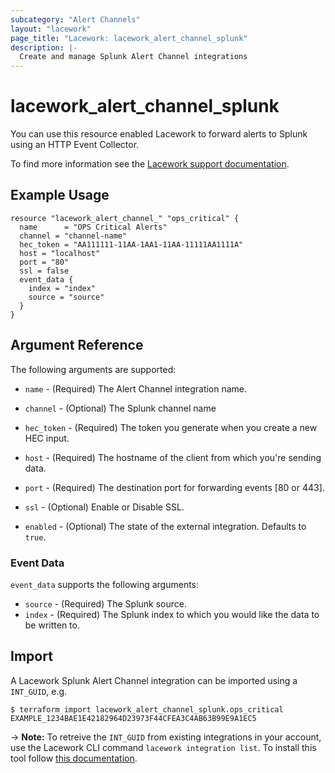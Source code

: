 ```yaml
---
subcategory: "Alert Channels"
layout: "lacework"
page_title: "Lacework: lacework_alert_channel_splunk"
description: |-
  Create and manage Splunk Alert Channel integrations
---
```


# lacework\_alert\_channel\_splunk

You can use this resource enabled Lacework to forward alerts to Splunk using an HTTP Event Collector.

To find more information see the [Lacework support documentation](https://support.lacework.com/hc/en-us/articles/360007889274-Splunk).

## Example Usage

```hcl
resource "lacework_alert_channel_" "ops_critical" {
  name      = "OPS Critical Alerts"
  channel = "channel-name"
  hec_token = "AA111111-11AA-1AA1-11AA-11111AA1111A"
  host = "localhost"
  port = "80"
  ssl = false
  event_data {
    index = "index"
    source = "source"
  }
}
```

## Argument Reference

The following arguments are supported:

* `name` - (Required) The Alert Channel integration name.
* `channel` - (Optional) The Splunk channel name
* `hec_token` - (Required) The token you generate when you create a new HEC input.
* `host` - (Required) The hostname of the client from which you're sending data.
* `port` - (Required) The destination port for forwarding events [80 or 443].
* `ssl` - (Optional) Enable or Disable SSL.

* `enabled` - (Optional) The state of the external integration. Defaults to `true`.

### Event Data

`event_data` supports the following arguments:

* `source` - (Required) The Splunk source.
* `index` - (Required) The Splunk index to which you would like the data to be written to.

## Import

A Lacework Splunk Alert Channel integration can be imported using a `INT_GUID`, e.g.

```
$ terraform import lacework_alert_channel_splunk.ops_critical EXAMPLE_1234BAE1E42182964D23973F44CFEA3C4AB63B99E9A1EC5
```
-> **Note:** To retreive the `INT_GUID` from existing integrations in your account, use the
	Lacework CLI command `lacework integration list`. To install this tool follow
	[this documentation](https://github.com/lacework/go-sdk/wiki/CLI-Documentation#installation).
